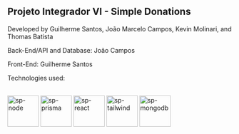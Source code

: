 ## Projeto Integrador VI - Simple Donations

Developed by Guilherme Santos, João Marcelo Campos, Kevin Molinari, and Thomas Batista

Back-End/API and Database: João Campos

Front-End: Guilherme Santos

Technologies used:

<div style="display: inline_block"><br>
  <img align="center" alt="sp-node" height="70" width="70" src="https://cdn.jsdelivr.net/gh/devicons/devicon@latest/icons/nodejs/nodejs-original-wordmark.svg">
  <img align="center" alt="sp-prisma" height="70" width="70" src="https://cdn.jsdelivr.net/gh/devicons/devicon@latest/icons/prisma/prisma-original-wordmark.svg">
  <img align="center" alt="sp-react" height="70" width="70" src="https://cdn.jsdelivr.net/gh/devicons/devicon@latest/icons/react/react-original.svg">
  <img align="center" alt="sp-tailwind" height="70" width="70" src="https://cdn.jsdelivr.net/gh/devicons/devicon@latest/icons/tailwindcss/tailwindcss-original.svg">
  <img align="center" alt="sp-mongodb" height="70" width="70" src="https://cdn.jsdelivr.net/gh/devicons/devicon@latest/icons/mongodb/mongodb-original-wordmark.svg">
</div>

##
